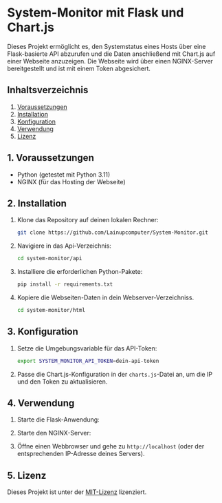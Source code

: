 # System-Monitor mit Flask und Chart.js

Dieses Projekt ermöglicht es, den Systemstatus eines Hosts über eine Flask-basierte API abzurufen und die Daten anschließend mit Chart.js auf einer Webseite anzuzeigen. Die Webseite wird über einen NGINX-Server bereitgestellt und ist mit einem Token abgesichert.

## Inhaltsverzeichnis

1. [Voraussetzungen](#1-voraussetzungen)
2. [Installation](#2-installation)
3. [Konfiguration](#3-konfiguration)
4. [Verwendung](#4-verwendung)
5. [Lizenz](#5-lizenz)

## 1. Voraussetzungen

- Python (getestet mit Python 3.11)
- NGINX (für das Hosting der Webseite)

## 2. Installation

1. Klone das Repository auf deinen lokalen Rechner:

    ```bash
    git clone https://github.com/Lainupcomputer/System-Monitor.git
    ```

2. Navigiere in das Api-Verzeichnis:

    ```bash
    cd system-monitor/api
    ```

3. Installiere die erforderlichen Python-Pakete:

    ```bash
    pip install -r requirements.txt
    ```
4. Kopiere die Webseiten-Daten in dein Webserver-Verzeichniss.
    ```bash
    cd system-monitor/html
    ```

## 3. Konfiguration

1. Setze die Umgebungsvariable für das API-Token:

    ```bash
    export SYSTEM_MONITOR_API_TOKEN=dein-api-token
    ```

2. Passe die Chart.js-Konfiguration in der `charts.js`-Datei an, um die IP und den Token zu aktualisieren.

## 4. Verwendung

1. Starte die Flask-Anwendung:

2. Starte den NGINX-Server:

3. Öffne einen Webbrowser und gehe zu `http://localhost` (oder der entsprechenden IP-Adresse deines Servers).


## 5. Lizenz

Dieses Projekt ist unter der [MIT-Lizenz](LICENSE) lizenziert.

